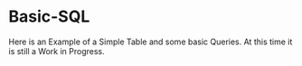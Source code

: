 # Basic-SQL
Here is an Example of a Simple Table and some basic Queries.
At this time it is still a Work in Progress.
